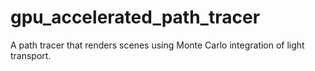 # gpu_accelerated_path_tracer
A path tracer that renders scenes using Monte Carlo integration of light transport.
